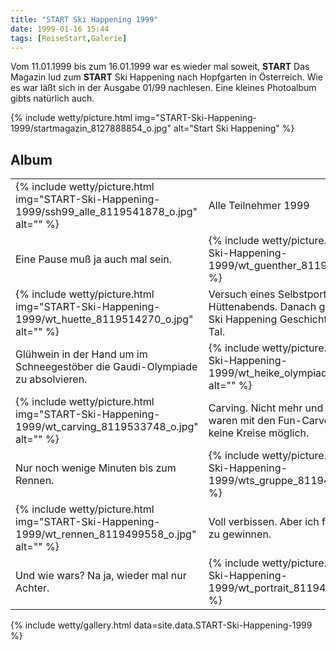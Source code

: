 ```yaml
---
title: "START Ski Happening 1999"
date: 1999-01-16 15:44
tags: [ReiseStart,Galerie]
---
```

Vom 11.01.1999 bis zum 16.01.1999 war es wieder mal soweit, **START** Das Magazin lud zum **START** Ski Happening nach Hopfgarten in Österreich. Wie es war läßt sich in der Ausgabe 01/99 nachlesen. Eine kleines Photoalbum gibts natürlich auch.

<!--more-->

{% include wetty/picture.html img="START-Ski-Happening-1999/startmagazin_8127888854_o.jpg" alt="Start Ski Happening" %}

## Album
<table class="inline">
<tr class="row0"><td class="col0">{% include wetty/picture.html img="START-Ski-Happening-1999/ssh99_alle_8119541878_o.jpg" alt="" %}</td><td class="col1">Alle Teilnehmer 1999</td></tr>
<tr class="row0"><td class="col0">Eine Pause muß ja auch mal sein.</td><td class="col1">{% include wetty/picture.html img="START-Ski-Happening-1999/wt_guenther_8119514639_o.jpg" alt="" %}</td></tr>
<tr class="row0"><td class="col0">{% include wetty/picture.html img="START-Ski-Happening-1999/wt_huette_8119514270_o.jpg" alt="" %}</td><td class="col1">Versuch eines Selbstportraits während des Hüttenabends. Danach gings erstmalig in der Ski Happening Geschichte mit Rodelschlitten zu Tal.</td></tr>
<tr class="row0"><td class="col0">Glühwein in der Hand um im Schneegestöber die Gaudi-Olympiade zu absolvieren.</td><td class="col1">{% include wetty/picture.html img="START-Ski-Happening-1999/wt_heike_olympiade_8119520656_o.jpg" alt="" %}</td></tr>
<tr class="row0"><td class="col0">{% include wetty/picture.html img="START-Ski-Happening-1999/wt_carving_8119533748_o.jpg" alt="" %}</td><td class="col1">Carving. Nicht mehr und nicht weniger. Leider waren mit den Fun-Carvern von 170 cm Länge keine Kreise möglich.</td></tr>
<tr class="row0"><td class="col0">Nur noch wenige Minuten bis zum Rennen.</td><td class="col1">{% include wetty/picture.html img="START-Ski-Happening-1999/wts_gruppe_8119480417_o.jpg" alt="" %}</td></tr>
<tr class="row0"><td class="col0">{% include wetty/picture.html img="START-Ski-Happening-1999/wt_rennen_8119499558_o.jpg" alt="" %}</td><td class="col1">Voll verbissen. Aber ich fahr ja schließlich um zu gewinnen.</td></tr>
<tr class="row0"><td class="col0">Und wie wars? Na ja, wieder mal nur Achter.</td><td class="col1">{% include wetty/picture.html img="START-Ski-Happening-1999/wt_portrait_8119494333_o.jpg" alt="" %}</td></tr></table>


{% include wetty/gallery.html data=site.data.START-Ski-Happening-1999 %}
